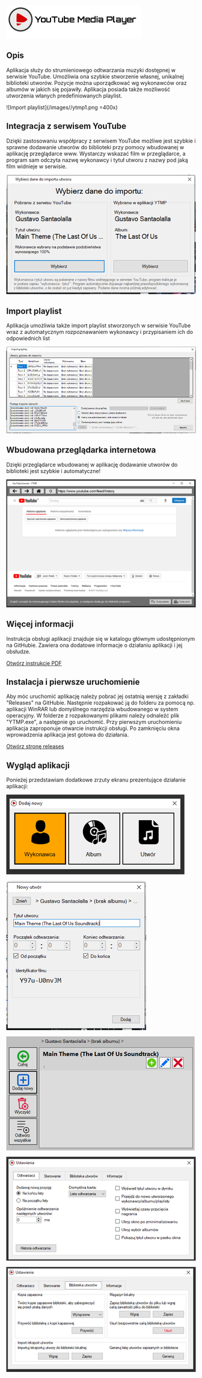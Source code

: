 ![Logo YTMP](/images/logo.png)

## Opis
Aplikacja służy do strumieniowego odtwarzania muzyki dostępnej w serwisie YouTube. Umożliwia ona szybkie stworzenie własnej, unikalnej biblioteki utworów. Pozycje można uporządkować wg wykonawców oraz albumów w jakich się pojawiły. Aplikacja posiada także możliwość utworzenia włanych predefiniowanych playlist.

![Import playlist](/images//ytmp1.png =400x)

## Integracja z serwisem YouTube
Dzięki zastosowaniu współpracy z serwisem YouTube możliwe jest szybkie i sprawne dodawanie utworów do biblioteki przy pomocy wbudowanej w aplikację przeglądarce www. Wystarczy wskazać film w przeglądarce, a program sam odczyta nazwę wykonawcy i tytuł utworu z nazwy pod jaką film widnieje w serwisie.

![Integracja z YT](/images//ytmp3.png)

## Import playlist
Aplikacja umożliwia także import playlist stworzonych w serwisie YouTube wraz z automatycznym rozpoznawaniem wykonawcy i przypisaniem ich do odpowiednich list

![Import playlist](/images//ytmp4.png)

## Wbudowana przeglądarka internetowa
Dzięki przeglądarce wbudowanej w aplikację dodawanie utworów do biblioteki jest szybkie i automatyczne!

![Wbudowana przeglądarka WWW](/images//ytmp2.png)

## Więcej informacji
Instrukcja obsługi aplikacji znajduje się w katalogu głównym udostępnionym na GitHubie. Zawiera ona dodatowe informacje o działaniu aplikacji i jej obsłudze.

[Otwórz instrukcje PDF](https://github.com/adan2013/YTMP/blob/master/instrukcja.pdf)

## Instalacja i pierwsze uruchomienie
Aby móc uruchomić aplikację należy pobrać jej ostatnią wersję z zakładki "Releases" na GitHubie. Następnie rozpakować ją do folderu za pomocą np. aplikacji WinRAR lub domyślnego narzędzia wbudowanego w system operacyjny. W folderze z rozpakowanymi plikami należy odnaleźć plik "YTMP.exe", a następnie go uruchomić. Przy pierwszym uruchomieniu aplikacja zaproponuje otwarcie instrukcji obsługi. Po zamknięciu okna wprowadzenia aplikacja jest gotowa do działania.

[Otwórz stronę releases](https://github.com/adan2013/YTMP/releases)

## Wygląd aplikacji
Ponieżej przedstawiam dodatkowe zrzuty ekranu prezentujące działanie aplikacji:

![Dodatkowy1](/images//ytmp7.png)

![Dodatkowy2](/images//ytmp8.png)

![Dodatkowy3](/images//ytmp9.png)

![Dodatkowy4](/images//ytmp5.png)

![Dodatkowy5](/images//ytmp6.png)
